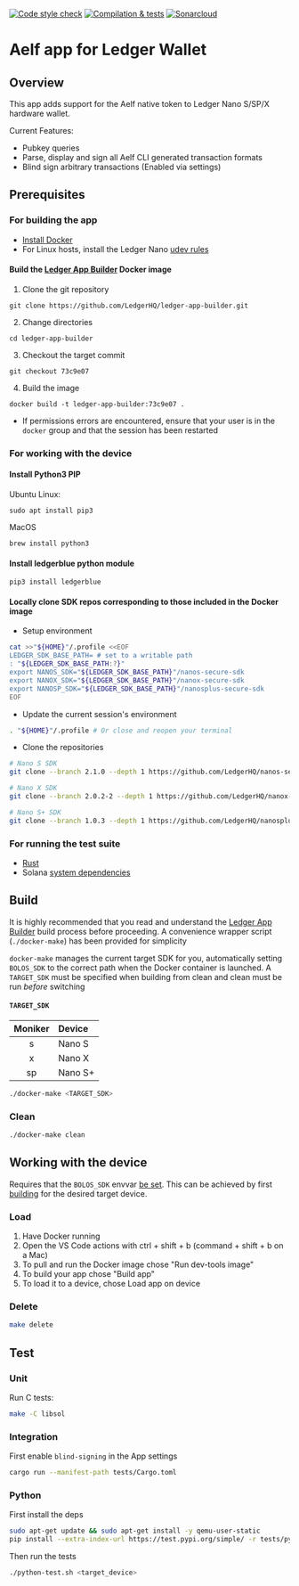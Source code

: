 [![Code style check](https://github.com/blooo-io/LedgerHQ-app-aelf/actions/workflows/lint-workflow.yml/badge.svg)](https://github.com/blooo-io/LedgerHQ-app-aelf/actions/workflows/lint-workflow.yml)
[![Compilation & tests](https://github.com/blooo-io/LedgerHQ-app-aelf/actions/workflows/ci-workflow.yml/badge.svg)](https://github.com/blooo-io/LedgerHQ-app-aelf/actions/workflows/ci-workflow.yml)
[![Sonarcloud](https://github.com/blooo-io/LedgerHQ-app-aelf/actions/workflows/sonarcloud.yml/badge.svg)](https://github.com/blooo-io/LedgerHQ-app-aelf/actions/workflows/sonarcloud.yml)

# Aelf app for Ledger Wallet

## Overview

This app adds support for the Aelf native token to Ledger Nano S/SP/X hardware wallet.

Current Features:
- Pubkey queries
- Parse, display and sign all Aelf CLI generated transaction formats
- Blind sign arbitrary transactions (Enabled via settings)

## Prerequisites
### For building the app
* [Install Docker](https://docs.docker.com/get-docker/)
* For Linux hosts, install the Ledger Nano [udev rules](https://github.com/LedgerHQ/udev-rules)
#### Build the [Ledger App Builder](https://developers.ledger.com/docs/nano-app/build/) Docker image
1. Clone the git repository
```
git clone https://github.com/LedgerHQ/ledger-app-builder.git
```
2. Change directories
```
cd ledger-app-builder
```
3. Checkout the target commit
```
git checkout 73c9e07
```
4. Build the image
```
docker build -t ledger-app-builder:73c9e07 .
```
  * If permissions errors are encountered, ensure that your user is in the `docker`
group and that the session has been restarted

### For working with the device
#### Install Python3 PIP
Ubuntu Linux:
```
sudo apt install pip3
```
MacOS
```
brew install python3
```
#### Install ledgerblue python module
```
pip3 install ledgerblue
```
#### Locally clone SDK repos corresponding to those included in the Docker image
* Setup environment
```bash
cat >>"${HOME}"/.profile <<EOF
LEDGER_SDK_BASE_PATH= # set to a writable path
: "${LEDGER_SDK_BASE_PATH:?}"
export NANOS_SDK="${LEDGER_SDK_BASE_PATH}"/nanos-secure-sdk
export NANOX_SDK="${LEDGER_SDK_BASE_PATH}"/nanox-secure-sdk
export NANOSP_SDK="${LEDGER_SDK_BASE_PATH}"/nanosplus-secure-sdk
EOF
```
* Update the current session's environment
```bash
. "${HOME}"/.profile # Or close and reopen your terminal
```
* Clone the repositories
```bash
# Nano S SDK
git clone --branch 2.1.0 --depth 1 https://github.com/LedgerHQ/nanos-secure-sdk.git "${NANOS_SDK}"

# Nano X SDK
git clone --branch 2.0.2-2 --depth 1 https://github.com/LedgerHQ/nanox-secure-sdk.git "${NANOX_SDK}"

# Nano S+ SDK
git clone --branch 1.0.3 --depth 1 https://github.com/LedgerHQ/nanosplus-secure-sdk.git "${NANOSP_SDK}"
```

### For running the test suite
* [Rust](https://rustup.rs/)
* Solana [system dependencies](https://github.com/solana-labs/solana/#1-install-rustc-cargo-and-rustfmt)

## Build
It is highly recommended that you read and understand the [Ledger App Builder](https://developers.ledger.com/docs/nano-app/build/)
build process before proceeding.  A convenience wrapper script (`./docker-make`) has been provided for simplicity

`docker-make` manages the current target SDK for you, automatically setting `BOLOS_SDK` to the
correct path when the Docker container is launched. A `TARGET_SDK` must be specified when building
from clean and clean must be run _before_ switching
#### `TARGET_SDK`
|Moniker|Device|
|:-----:|:-----|
|s|Nano S|
|x|Nano X|
|sp|Nano S+|

```bash
./docker-make <TARGET_SDK>
```

### Clean
```bash
./docker-make clean
```

## Working with the device
Requires that the `BOLOS_SDK` envvar [be set](https://developers.ledger.com/docs/nano-app/load/).
This can be achieved by first [building](#build) for the desired target device.
### Load

1. Have Docker running
2. Open the VS Code actions with ctrl + shift + b (command + shift + b on a Mac)
3. To pull and run the Docker image chose "Run dev-tools image"
4. To build your app chose "Build app"
5. To load it to a device, chose Load app on device

### Delete
```bash
make delete
```

## Test
### Unit
Run C tests:
```bash
make -C libsol
```
### Integration
First enable `blind-signing` in the App settings
```bash
cargo run --manifest-path tests/Cargo.toml
```
### Python
First install the deps
```bash
sudo apt-get update && sudo apt-get install -y qemu-user-static
pip install --extra-index-url https://test.pypi.org/simple/ -r tests/python/requirements.txt
```

Then run the tests
```bash
./python-test.sh <target_device>
```